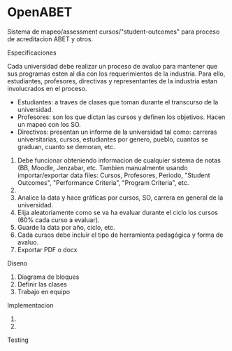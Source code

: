 # OpenABET

Sistema de mapeo/assessment cursos/"student-outcomes" para proceso de acreditacion ABET y otros.

Especificaciones

Cada universidad debe realizar un proceso de avaluo para mantener que sus programas esten al dia con los requerimientos de la industria. Para ello, estudiantes, profesores, directivas y representantes de la industria estan involucrados en el proceso. 

* Estudiantes: a traves de clases que toman durante el transcurso de la universidad.
* Profesores: son los que dictan las cursos y definen los objetivos. Hacen un mapeo con los SO.
* Directivos: presentan un informe de la universidad tal como: carreras universitarias, cursos, estudiantes por genero, pueblo, cuantos se graduan, cuanto se demoran, etc. 

1. Debe funcionar obteniendo informacion de cualquier sistema de notas (BB, Moodle, Jenzabar, etc. Tambien manualmente usando importar/exportar data files: Cursos, Profesores, Periodo, "Student Outcomes", "Performance Criteria", "Program Criteria", etc.
2.  
3. Analice la data y hace gráficas por cursos, SO, carrera en general de la universidad. 
4. Elija aleatoriamente como se va ha evaluar durante el ciclo los cursos (60% cada curso a evaluar). 
5. Guarde la data por año, ciclo, etc. 
6. Cada cursos debe incluir el tipo de herramienta pedagógica y forma de avaluo.
7. Exportar PDF o docx

Diseno

1. Diagrama de bloques
2. Definir las clases
3. Trabajo en equipo

Implementacion

1. 
2. 

Testing
